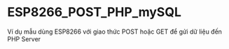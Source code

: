 # ESP8266_POST_PHP_mySQL
Ví dụ mẫu dùng ESP8266 với giao thức POST hoặc GET để gửi dữ liệu đến PHP Server
